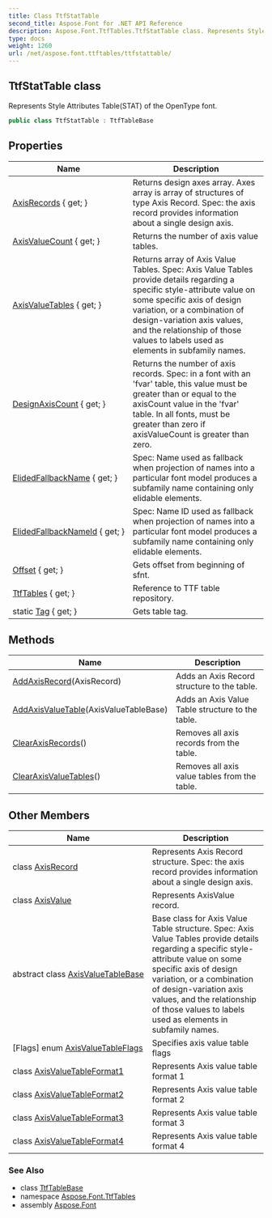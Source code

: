 ```yaml
---
title: Class TtfStatTable
second_title: Aspose.Font for .NET API Reference
description: Aspose.Font.TtfTables.TtfStatTable class. Represents Style Attributes TableSTAT of the OpenType font
type: docs
weight: 1260
url: /net/aspose.font.ttftables/ttfstattable/
---
```

## TtfStatTable class

Represents Style Attributes Table(STAT) of the OpenType font.

```csharp
public class TtfStatTable : TtfTableBase
```

## Properties

| Name | Description |
| --- | --- |
| [AxisRecords](../../aspose.font.ttftables/ttfstattable/axisrecords/) { get; } | Returns design axes array. Axes array is array of structures of type Axis Record. Spec: the axis record provides information about a single design axis. |
| [AxisValueCount](../../aspose.font.ttftables/ttfstattable/axisvaluecount/) { get; } | Returns the number of axis value tables. |
| [AxisValueTables](../../aspose.font.ttftables/ttfstattable/axisvaluetables/) { get; } | Returns array of Axis Value Tables. Spec: Axis Value Tables provide details regarding a specific style-attribute value on some specific axis of design variation, or a combination of design-variation axis values, and the relationship of those values to labels used as elements in subfamily names. |
| [DesignAxisCount](../../aspose.font.ttftables/ttfstattable/designaxiscount/) { get; } | Returns the number of axis records. Spec: in a font with an 'fvar' table, this value must be greater than or equal to the axisCount value in the 'fvar' table. In all fonts, must be greater than zero if axisValueCount is greater than zero. |
| [ElidedFallbackName](../../aspose.font.ttftables/ttfstattable/elidedfallbackname/) { get; } | Spec: Name used as fallback when projection of names into a particular font model produces a subfamily name containing only elidable elements. |
| [ElidedFallbackNameId](../../aspose.font.ttftables/ttfstattable/elidedfallbacknameid/) { get; } | Spec: Name ID used as fallback when projection of names into a particular font model produces a subfamily name containing only elidable elements. |
| [Offset](../../aspose.font.ttftables/ttftablebase/offset/) { get; } | Gets offset from beginning of sfnt. |
| [TtfTables](../../aspose.font.ttftables/ttftablebase/ttftables/) { get; } | Reference to TTF table repository. |
| static [Tag](../../aspose.font.ttftables/ttfstattable/tag/) { get; } | Gets table tag. |

## Methods

| Name | Description |
| --- | --- |
| [AddAxisRecord](../../aspose.font.ttftables/ttfstattable/addaxisrecord/)(AxisRecord) | Adds an Axis Record structure to the table. |
| [AddAxisValueTable](../../aspose.font.ttftables/ttfstattable/addaxisvaluetable/)(AxisValueTableBase) | Adds an Axis Value Table structure to the table. |
| [ClearAxisRecords](../../aspose.font.ttftables/ttfstattable/clearaxisrecords/)() | Removes all axis records from the table. |
| [ClearAxisValueTables](../../aspose.font.ttftables/ttfstattable/clearaxisvaluetables/)() | Removes all axis value tables from the table. |

## Other Members

| Name | Description |
| --- | --- |
| class [AxisRecord](../../aspose.font.ttftables/ttfstattable.axisrecord) | Represents Axis Record structure. Spec: the axis record provides information about a single design axis. |
| class [AxisValue](../../aspose.font.ttftables/ttfstattable.axisvalue) | Represents AxisValue record. |
| abstract class [AxisValueTableBase](../../aspose.font.ttftables/ttfstattable.axisvaluetablebase) | Base class for Axis Value Table structure. Spec: Axis Value Tables provide details regarding a specific style-attribute value on some specific axis of design variation, or a combination of design-variation axis values, and the relationship of those values to labels used as elements in subfamily names. |
| [Flags] enum [AxisValueTableFlags](../../aspose.font.ttftables/ttfstattable.axisvaluetableflags) | Specifies axis value table flags |
| class [AxisValueTableFormat1](../../aspose.font.ttftables/ttfstattable.axisvaluetableformat1) | Represents Axis value table format 1 |
| class [AxisValueTableFormat2](../../aspose.font.ttftables/ttfstattable.axisvaluetableformat2) | Represents Axis value table format 2 |
| class [AxisValueTableFormat3](../../aspose.font.ttftables/ttfstattable.axisvaluetableformat3) | Represents Axis value table format 3 |
| class [AxisValueTableFormat4](../../aspose.font.ttftables/ttfstattable.axisvaluetableformat4) | Represents Axis value table format 4 |

### See Also

* class [TtfTableBase](../ttftablebase/)
* namespace [Aspose.Font.TtfTables](../../aspose.font.ttftables/)
* assembly [Aspose.Font](../../)


